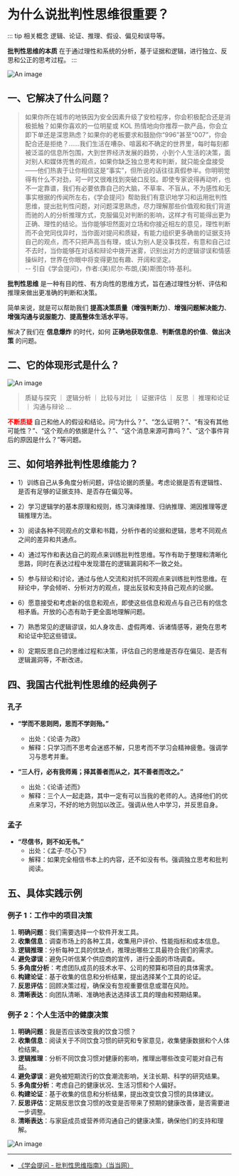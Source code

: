 # 为什么说批判性思维很重要？

::: tip 相关概念
逻辑、论证、推理、假设、偏见和误导等。

**批判性思维的本质** 在于通过理性和系统的分析，基于证据和逻辑，进行独立、反思和公正的思考过程。
:::

![An image](/images/beyond/ct-4.png)

## 一、它解决了什么问题？

> 如果你所在城市的地铁因为安全因素升级了安检程序，你会积极配合还是消极抵触？如果你喜欢的一位明星或 KOL 热情地向你推荐一款产品，你会立即下单还是深思熟虑？如果你的老板要求和鼓励你“996”甚至“007”，你会配合还是拒绝？......我们生活在嘈杂、喧嚣和不确定的世界里，每时每刻都被泛滥的信息所包围，大到世界经济发展的趋势，小到个人生活的决策，面对别人和媒体兜售的观点，如果你缺乏独立思考和判断，就只能全盘接受——他们热衷于让你相信这是“事实”，但所说的话往往真假参半。你明明觉得有什么不对劲，可一时又很难找到突破口反驳。即使专家说得再动听，也不一定靠谱，我们有必要依靠自己的大脑，不草率、不盲从，不为感性和无事实根据的传闻所左右，《学会提问》帮助我们有意识地学习和运用批判性思维，提出批判性问题，对问题深思熟虑，尽力理解那些价值观和我们背道而驰的人的分析推理方式，克服偏见对判断的影响，这样才有可能得出更为正确、理性的结论。当你能够坦然面对立场和你接近相左的意见，理性判断而不会党同伐异时，当你面对提问和质疑，有能力组织更多确凿的证据支持自己的观点，而不只把声高当有理，或认为别人是没事找茬，有意和自己过不去时，当你能够在对话和辩论中拨开迷雾，识别出对方的逻辑谬误和情感操纵时，世界在你眼中将变得更加有趣、开阔和坚定。 <br/>
> -- 引自《学会提问》，作者:(美)尼尔·布朗,(美)斯图尔特·基利。

**批判性思维** 是一种有目的性、有方向性的思维方式，旨在通过理性分析、评估和推理来做出更准确的判断和决策。

简单来说，就是可以帮助我们 **提高决策质量（增强判断力）**、**增强问题解决能力**、**增强沟通与说服能力**、**提高整体生活水平**等。

解决了我们在 **信息爆炸** 的时代，如何 **正确地获取信息**、**判断信息的价值**、**做出决策** 的问题。

## 二、它的体现形式是什么？

![An image](/images/beyond/ct-5.png)

> 质疑与探究 ｜ 逻辑分析 ｜ 比较与对比 ｜ 证据评估 ｜ 反思 ｜ 推理和论证 ｜ 沟通与辩论 ...

**<span style="color:#f00">不断质疑</span>** 自己和他人的假设和结论。问“为什么？”、“怎么证明？”、“有没有其他可能性？”、“这个观点的依据是什么？”、“这个消息来源可靠吗？”、“这个事件背后的原因是什么？”等问题。

## 三、如何培养批判性思维能力？

- 1）训练自己从多角度分析问题，评估论据的质量。考虑论据是否有逻辑性、是否有足够的证据支持、是否存在偏见等。

- 2）学习逻辑学的基本原理和规则，练习演绎推理、归纳推理、溯因推理等逻辑推理方法。

- 3）阅读各种不同观点的文章和书籍，分析作者的论据和逻辑，思考不同观点之间的差异和共通点。

- 4）通过写作和表达自己的观点来训练批判性思维。写作有助于整理和清晰化思路，同时在表达过程中发现潜在的逻辑漏洞和不一致之处。

- 5）参与辩论和讨论，通过与他人交流和对抗不同观点来训练批判性思维。在辩论中，学会倾听、分析对方的观点，提出反驳和支持自己观点的论据。

- 6）愿意接受和考虑新的信息和观点，即使这些信息和观点与自己已有的信念相矛盾。开放的心态有助于更全面地理解问题。

- 7）熟悉常见的逻辑谬误，如人身攻击、虚假两难、诉诸情感等，避免在思考和论证中犯这些错误。

- 8）定期反思自己的思维过程和决策，评估自己的思维是否存在偏见、是否有逻辑漏洞等，不断改进。

## 四、我国古代批判性思维的经典例子

### 孔子

- **“学而不思则罔，思而不学则殆。”**

  - 出处：《论语·为政》
  - 解释：只学习而不思考会迷惑不解，只思考而不学习会精神疲惫。强调学习与思考并重。

- **“三人行，必有我师焉；择其善者而从之，其不善者而改之。”**
  - 出处：《论语·述而》
  - 解释：三个人一起走路，其中一定有可以当我的老师的人。选择他们的优点来学习，不好的地方则加以改正。强调从他人中学习，并反思自身。

### 孟子

- **“尽信书，则不如无书。”**
  - 出处：《孟子·尽心下》
  - 解释：如果完全相信书本上的内容，还不如没有书。强调独立思考和批判阅读。

## 五、具体实践示例

### 例子 1：工作中的项目决策

1. **明确问题**：我们需要选择一个软件开发工具。
2. **收集信息**：调查市场上的各种工具，收集用户评价、性能指标和成本信息。
3. **逻辑推理**：分析每种工具的优缺点，推理出哪些工具最符合我们的需求。
4. **避免谬误**：避免只听信某个供应商的宣传，进行全面的市场调查。
5. **多角度分析**：考虑团队成员的技术水平、公司的预算和项目的具体需求。
6. **构建论证**：基于收集的信息和分析结果，提出选择某个工具的论证。
7. **反思评估**：回顾决策过程，确保没有忽视重要信息或潜在风险。
8. **清晰表达**：向团队清晰、准确地表达选择该工具的理由和预期结果。

### 例子 2：个人生活中的健康决策

1. **明确问题**：我是否应该改变我的饮食习惯？
2. **收集信息**：阅读关于不同饮食习惯的研究和专家意见，收集健康数据和个人体检结果。
3. **逻辑推理**：分析不同饮食习惯对健康的影响，推理出哪些改变可能对自己有益。
4. **避免谬误**：避免被短期流行的饮食潮流影响，关注长期、科学的研究结果。
5. **多角度分析**：考虑自己的健康状况、生活习惯和个人偏好。
6. **构建论证**：基于收集的信息和分析结果，提出改变饮食习惯的具体建议。
7. **反思评估**：定期反思饮食习惯的改变是否带来了预期的健康改善，是否需要进一步调整。
8. **清晰表达**：与家庭成员或营养师沟通自己的健康决策，确保他们的支持和理解。

![An image](/images/beyond/ct-3.png)

---

- [《学会提问 - 批判性思维指南》（当当网）](https://product.dangdang.com/660923805.html)
